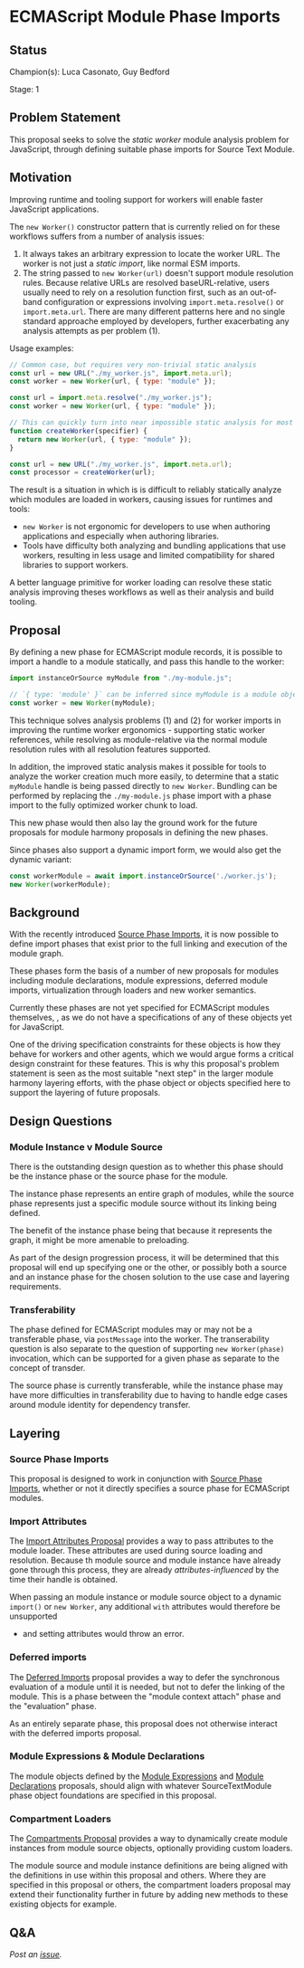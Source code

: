 # ECMAScript Module Phase Imports

## Status

Champion(s): Luca Casonato, Guy Bedford

Stage: 1

## Problem Statement

This proposal seeks to solve the _static worker_ module analysis problem for
JavaScript, through defining suitable phase imports for Source Text Module.

## Motivation

Improving runtime and tooling support for workers will enable faster JavaScript
applications.

The `new Worker()` constructor pattern that is currently relied on for these
workflows suffers from a number of analysis issues:

1. It always takes an arbitrary expression to locate the worker URL. The worker
   is not just a _static import_, like normal ESM imports.
2. The string passed to `new Worker(url)` doesn't support module resolution
   rules. Because relative URLs are resolved baseURL-relative, users usually
   need to rely on a resolution function first, such as an out-of-band
   configuration or expressions involving `import.meta.resolve()` or
   `import.meta.url`. There are many different patterns here and no single
   standard approache employed by developers, further exacerbating any analysis
   attempts as per problem (1).

Usage examples:

```js
// Common case, but requires very non-trivial static analysis
const url = new URL("./my_worker.js", import.meta.url);
const worker = new Worker(url, { type: "module" });

const url = import.meta.resolve("./my_worker.js");
const worker = new Worker(url, { type: "module" });

// This can quickly turn into near impossible static analysis for most tools
function createWorker(specifier) {
  return new Worker(url, { type: "module" });
}

const url = new URL("./my_worker.js", import.meta.url);
const processor = createWorker(url);
```

The result is a situation in which is is difficult to reliably statically
analyze which modules are loaded in workers, causing issues for runtimes and
tools:

* `new Worker` is not ergonomic for developers to use when authoring
  applications and especially when authoring libraries.
* Tools have difficulty both analyzing and bundling applications that use
  workers, resulting in less usage and limited compatibility for shared
  libraries to support workers.

A better language primitive for worker loading can resolve these static analysis
improving theses workflows as well as their analysis and build tooling.

## Proposal

By defining a new phase for ECMAScript module records, it is possible to 
import a handle to a module statically, and pass this handle to the worker:

```js
import instanceOrSource myModule from "./my-module.js";

// `{ type: 'module' }` can be inferred since myModule is a module object
const worker = new Worker(myModule);
```

This technique solves analysis problems (1) and (2) for worker imports in
improving the runtime worker ergonomics - supporting static worker references,
while resolving as module-relative via the normal module resolution rules with
all resolution features supported.

In addition, the improved static analysis makes it possible for tools to analyze
the worker creation much more easily, to determine that a static `myModule`
handle is being passed directly to `new Worker`. Bundling can be performed by
replacing the `./my-module.js` phase import with a phase import to the fully
optimized worker chunk to load.

This new phase would then also lay the ground work for the future proposals for
module harmony proposals in defining the new phases.

Since phases also support a dynamic import form, we would also get the dynamic
variant:

```js
const workerModule = await import.instanceOrSource('./worker.js');
new Worker(workerModule);
```

## Background

With the recently introduced [Source Phase Imports][], it is now possible to
define import phases that exist prior to the full linking and execution of the
module graph.

These phases form the basis of a number of new proposals for modules including
module declarations, module expressions, deferred module imports, virtualization
through loaders and new worker semantics.

Currently these phases are not yet specified for ECMAScript modules themselves,
, as we do not have a specifications of any of these objects yet for JavaScript.

One of the driving specification constraints for these objects is how they
behave for workers and other agents, which we would argue forms a critical
design constraint for these features. This is why this proposal's problem
statement is seen as the most suitable "next step" in the larger module harmony
layering efforts, with the phase object or objects specified here to support the
layering of future proposals.

## Design Questions

### Module Instance v Module Source

There is the outstanding design question as to whether this phase should be the
instance phase or the source phase for the module.

The instance phase represents an entire graph of modules, while the source phase
represents just a specific module source without its linking being defined.

The benefit of the instance phase being that because it represents the graph, it
might be more amenable to preloading.

As part of the design progression process, it will be determined that this
proposal will end up specifying one or the other, or possibly both a source and
an instance phase for the chosen solution to the use case and layering
requirements.

### Transferability

The phase defined for ECMAScript modules may or may not be a transferable phase,
via `postMessage` into the worker. The transerability question is also separate
to the question of supporting `new Worker(phase)` invocation, which can be
supported for a given phase as separate to the concept of transder.

The source phase is currently transferable, while the instance phase may have
more difficulties in transferability due to having to handle edge cases around
module identity for dependency transfer.

## Layering

### Source Phase Imports

This proposal is designed to work in conjunction with [Source Phase Imports][],
whether or not it directly specifies a source phase for ECMAScript modules.

### Import Attributes

The [Import Attributes Proposal][] provides a way to pass attributes to the
module loader. These attributes are used during source loading and resolution.
Because th module source and module instance have already gone through this
process, they are already _attributes-influenced_ by the time their handle is
obtained.

When passing an module instance or module source object to a dynamic `import()`
or `new Worker`, any additional `with` attributes would therefore be unsupported
- and setting attributes would throw an error.

### Deferred imports

The [Deferred Imports][] proposal provides a way to defer the synchronous
evaluation of a module until it is needed, but not to defer the linking of the
module. This is a phase between the "module context attach" phase and the
"evaluation" phase.

As an entirely separate phase, this proposal does not otherwise interact with
the deferred imports proposal.

### Module Expressions & Module Declarations

The module objects defined by the [Module Expressions][] and
[Module Declarations][] proposals, should align with whatever SourceTextModule
phase object foundations are specified in this proposal.

### Compartment Loaders

The [Compartments Proposal][] provides a way to dynamically create module
instances from module source objects, optionally providing custom loaders.

The module source and module instance definitions are being aligned with the
definitions in use within this proposal and others. Where they are specified
in this proposal or others, the compartment loaders proposal may extend their
functionality further in future by adding new methods to these existing objects
for example.

## Q&A

_Post an [issue](https://github.com/lucacasonato/proposal-module-instance-imports/issues)._

[Compartments Proposal]: https://github.com/tc39/proposal-compartments
[Deferred Imports]: https://github.com/tc39/proposal-defer-import-eval
[Loaders Proposal]: [https://github.com/tc39/proposal-compartments/blob/master/0-module-and-module-source.md]
[Import Attributes Proposal]: https://github.com/tc39/proposal-import-attributes
[Module Expressions]: https://github.com/tc39/proposal-module-expressions
[Module Declarations]: https://github.com/tc39/proposal-module-declarations
[Source Phase Imports]: https://github.com/tc39/proposal-source-phase-imports